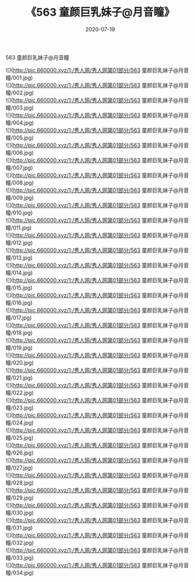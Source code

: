 ﻿---
layout: post
title:  《563 童颜巨乳妹子@月音瞳》
date:   2020-07-19
img: http://pic.660000.xyz/1:/秀人网/秀人网第01部分/563 童颜巨乳妹子@月音瞳/000.jpg
categories: [美女, 清纯, 唯美]
---

563 童颜巨乳妹子@月音瞳

  ![](http://pic.660000.xyz/1:/秀人网/秀人网第01部分/563 童颜巨乳妹子@月音瞳/001.jpg) <br> ![](http://pic.660000.xyz/1:/秀人网/秀人网第01部分/563 童颜巨乳妹子@月音瞳/002.jpg) <br> ![](http://pic.660000.xyz/1:/秀人网/秀人网第01部分/563 童颜巨乳妹子@月音瞳/003.jpg) <br> ![](http://pic.660000.xyz/1:/秀人网/秀人网第01部分/563 童颜巨乳妹子@月音瞳/004.jpg) <br> ![](http://pic.660000.xyz/1:/秀人网/秀人网第01部分/563 童颜巨乳妹子@月音瞳/005.jpg) <br> ![](http://pic.660000.xyz/1:/秀人网/秀人网第01部分/563 童颜巨乳妹子@月音瞳/006.jpg) <br> ![](http://pic.660000.xyz/1:/秀人网/秀人网第01部分/563 童颜巨乳妹子@月音瞳/007.jpg) <br> ![](http://pic.660000.xyz/1:/秀人网/秀人网第01部分/563 童颜巨乳妹子@月音瞳/008.jpg) <br> ![](http://pic.660000.xyz/1:/秀人网/秀人网第01部分/563 童颜巨乳妹子@月音瞳/009.jpg) <br> ![](http://pic.660000.xyz/1:/秀人网/秀人网第01部分/563 童颜巨乳妹子@月音瞳/010.jpg) <br> ![](http://pic.660000.xyz/1:/秀人网/秀人网第01部分/563 童颜巨乳妹子@月音瞳/011.jpg) <br> ![](http://pic.660000.xyz/1:/秀人网/秀人网第01部分/563 童颜巨乳妹子@月音瞳/012.jpg) <br> ![](http://pic.660000.xyz/1:/秀人网/秀人网第01部分/563 童颜巨乳妹子@月音瞳/013.jpg) <br> ![](http://pic.660000.xyz/1:/秀人网/秀人网第01部分/563 童颜巨乳妹子@月音瞳/014.jpg) <br> ![](http://pic.660000.xyz/1:/秀人网/秀人网第01部分/563 童颜巨乳妹子@月音瞳/015.jpg) <br> ![](http://pic.660000.xyz/1:/秀人网/秀人网第01部分/563 童颜巨乳妹子@月音瞳/016.jpg) <br> ![](http://pic.660000.xyz/1:/秀人网/秀人网第01部分/563 童颜巨乳妹子@月音瞳/017.jpg) <br> ![](http://pic.660000.xyz/1:/秀人网/秀人网第01部分/563 童颜巨乳妹子@月音瞳/018.jpg) <br> ![](http://pic.660000.xyz/1:/秀人网/秀人网第01部分/563 童颜巨乳妹子@月音瞳/019.jpg) <br> ![](http://pic.660000.xyz/1:/秀人网/秀人网第01部分/563 童颜巨乳妹子@月音瞳/020.jpg) <br> ![](http://pic.660000.xyz/1:/秀人网/秀人网第01部分/563 童颜巨乳妹子@月音瞳/021.jpg) <br> ![](http://pic.660000.xyz/1:/秀人网/秀人网第01部分/563 童颜巨乳妹子@月音瞳/022.jpg) <br> ![](http://pic.660000.xyz/1:/秀人网/秀人网第01部分/563 童颜巨乳妹子@月音瞳/023.jpg) <br> ![](http://pic.660000.xyz/1:/秀人网/秀人网第01部分/563 童颜巨乳妹子@月音瞳/024.jpg) <br> ![](http://pic.660000.xyz/1:/秀人网/秀人网第01部分/563 童颜巨乳妹子@月音瞳/025.jpg) <br> ![](http://pic.660000.xyz/1:/秀人网/秀人网第01部分/563 童颜巨乳妹子@月音瞳/026.jpg) <br> ![](http://pic.660000.xyz/1:/秀人网/秀人网第01部分/563 童颜巨乳妹子@月音瞳/027.jpg) <br> ![](http://pic.660000.xyz/1:/秀人网/秀人网第01部分/563 童颜巨乳妹子@月音瞳/028.jpg) <br> ![](http://pic.660000.xyz/1:/秀人网/秀人网第01部分/563 童颜巨乳妹子@月音瞳/029.jpg) <br> ![](http://pic.660000.xyz/1:/秀人网/秀人网第01部分/563 童颜巨乳妹子@月音瞳/030.jpg) <br> ![](http://pic.660000.xyz/1:/秀人网/秀人网第01部分/563 童颜巨乳妹子@月音瞳/031.jpg) <br> ![](http://pic.660000.xyz/1:/秀人网/秀人网第01部分/563 童颜巨乳妹子@月音瞳/032.jpg) <br> ![](http://pic.660000.xyz/1:/秀人网/秀人网第01部分/563 童颜巨乳妹子@月音瞳/033.jpg) <br> ![](http://pic.660000.xyz/1:/秀人网/秀人网第01部分/563 童颜巨乳妹子@月音瞳/034.jpg) <br>